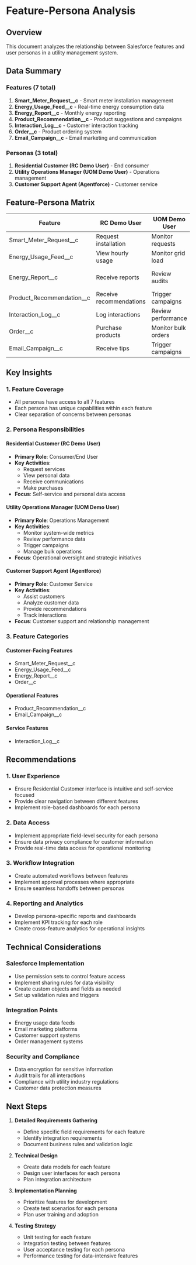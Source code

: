 # Feature-Persona Analysis

## Overview
This document analyzes the relationship between Salesforce features and user personas in a utility management system.

## Data Summary

### Features (7 total)
1. **Smart_Meter_Request__c** - Smart meter installation management
2. **Energy_Usage_Feed__c** - Real-time energy consumption data
3. **Energy_Report__c** - Monthly energy reporting
4. **Product_Recommendation__c** - Product suggestions and campaigns
5. **Interaction_Log__c** - Customer interaction tracking
6. **Order__c** - Product ordering system
7. **Email_Campaign__c** - Email marketing and communication

### Personas (3 total)
1. **Residential Customer (RC Demo User)** - End consumer
2. **Utility Operations Manager (UOM Demo User)** - Operations management
3. **Customer Support Agent (Agentforce)** - Customer service

## Feature-Persona Matrix

| Feature | RC Demo User | UOM Demo User | Agentforce |
|---------|-------------|---------------|------------|
| Smart_Meter_Request__c | Request installation | Monitor requests | Confirm & educate |
| Energy_Usage_Feed__c | View hourly usage | Monitor grid load | Analyze patterns |
| Energy_Report__c | Receive reports | Review audits | Summarize for customer |
| Product_Recommendation__c | Receive recommendations | Trigger campaigns | Suggest products |
| Interaction_Log__c | Log interactions | Review performance | Log chat history |
| Order__c | Purchase products | Monitor bulk orders | Track purchases |
| Email_Campaign__c | Receive tips | Trigger campaigns | Send follow-ups |

## Key Insights

### 1. Feature Coverage
- All personas have access to all 7 features
- Each persona has unique capabilities within each feature
- Clear separation of concerns between personas

### 2. Persona Responsibilities

#### Residential Customer (RC Demo User)
- **Primary Role**: Consumer/End User
- **Key Activities**: 
  - Request services
  - View personal data
  - Receive communications
  - Make purchases
- **Focus**: Self-service and personal data access

#### Utility Operations Manager (UOM Demo User)
- **Primary Role**: Operations Management
- **Key Activities**:
  - Monitor system-wide metrics
  - Review performance data
  - Trigger campaigns
  - Manage bulk operations
- **Focus**: Operational oversight and strategic initiatives

#### Customer Support Agent (Agentforce)
- **Primary Role**: Customer Service
- **Key Activities**:
  - Assist customers
  - Analyze customer data
  - Provide recommendations
  - Track interactions
- **Focus**: Customer support and relationship management

### 3. Feature Categories

#### Customer-Facing Features
- Smart_Meter_Request__c
- Energy_Usage_Feed__c
- Energy_Report__c
- Order__c

#### Operational Features
- Product_Recommendation__c
- Email_Campaign__c

#### Service Features
- Interaction_Log__c

## Recommendations

### 1. User Experience
- Ensure Residential Customer interface is intuitive and self-service focused
- Provide clear navigation between different features
- Implement role-based dashboards for each persona

### 2. Data Access
- Implement appropriate field-level security for each persona
- Ensure data privacy compliance for customer information
- Provide real-time data access for operational monitoring

### 3. Workflow Integration
- Create automated workflows between features
- Implement approval processes where appropriate
- Ensure seamless handoffs between personas

### 4. Reporting and Analytics
- Develop persona-specific reports and dashboards
- Implement KPI tracking for each role
- Create cross-feature analytics for operational insights

## Technical Considerations

### Salesforce Implementation
- Use permission sets to control feature access
- Implement sharing rules for data visibility
- Create custom objects and fields as needed
- Set up validation rules and triggers

### Integration Points
- Energy usage data feeds
- Email marketing platforms
- Customer support systems
- Order management systems

### Security and Compliance
- Data encryption for sensitive information
- Audit trails for all interactions
- Compliance with utility industry regulations
- Customer data protection measures

## Next Steps

1. **Detailed Requirements Gathering**
   - Define specific field requirements for each feature
   - Identify integration requirements
   - Document business rules and validation logic

2. **Technical Design**
   - Create data models for each feature
   - Design user interfaces for each persona
   - Plan integration architecture

3. **Implementation Planning**
   - Prioritize features for development
   - Create test scenarios for each persona
   - Plan user training and adoption

4. **Testing Strategy**
   - Unit testing for each feature
   - Integration testing between features
   - User acceptance testing for each persona
   - Performance testing for data-intensive features 